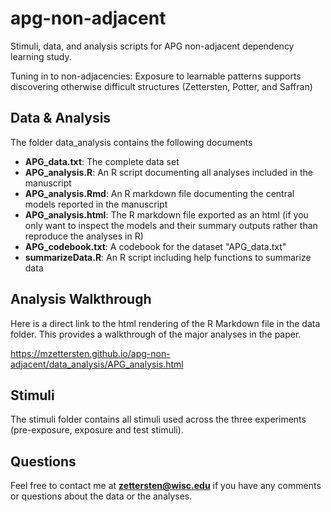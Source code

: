# apg-non-adjacent
Stimuli, data, and analysis scripts for APG non-adjacent dependency learning study.

Tuning in to non-adjacencies: Exposure to learnable patterns supports discovering otherwise difficult structures 
(Zettersten, Potter, and Saffran)

## Data & Analysis

The folder data_analysis contains the following documents

- **APG_data.txt**: The complete data set
- **APG_analysis.R**: An R script documenting all analyses included in the manuscript
- **APG_analysis.Rmd**: An R markdown file documenting the central models reported in the manuscript
- **APG_analysis.html**: The R markdown file exported as an html (if you only want to inspect the models and their summary outputs rather than reproduce the analyses in R)
- **APG_codebook.txt**: A codebook for the dataset "APG_data.txt"
- **summarizeData.R**: An R script including help functions to summarize data

## Analysis Walkthrough

Here is a direct link to the html rendering of the R Markdown file in the data folder. This provides a walkthrough of the major analyses in the paper.

https://mzettersten.github.io/apg-non-adjacent/data_analysis/APG_analysis.html

## Stimuli

The stimuli folder contains all stimuli used across the three experiments (pre-exposure, exposure and test stimuli).

## Questions

Feel free to contact me at **zettersten@wisc.edu** if you have any comments or questions about the data or the analyses.

